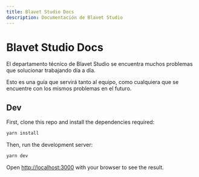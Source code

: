```yaml
---
title: Blavet Studio Docs
description: Documentación de Blavet Studio
---
```


# Blavet Studio Docs

El departamento técnico de Blavet Studio se encuentra muchos problemas que solucionar trabajando día a día.
 
Esto es una guía que servirá tanto al equipo, como cualquiera que se encuentre con los mismos problemas en el futuro.


## Dev

First, clone this repo and install the dependencies required:

```bash
yarn install
```
Then, run the development server:

```bash
yarn dev
```

Open [http://localhost:3000](http://localhost:3000) with your browser to see the result.
